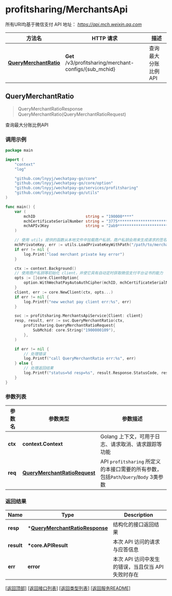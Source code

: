 # profitsharing/MerchantsApi

所有URI均基于微信支付 API 地址： *https://api.mch.weixin.qq.com*

方法名 | HTTP 请求 | 描述
------------- | ------------- | -------------
[**QueryMerchantRatio**](#querymerchantratio) | **Get** /v3/profitsharing/merchant-configs/{sub_mchid} | 查询最大分账比例API



## QueryMerchantRatio

> QueryMerchantRatioResponse QueryMerchantRatio(QueryMerchantRatioRequest)

查询最大分账比例API



### 调用示例

```go
package main

import (
	"context"
	"log"

	"github.com/lnyyj/wechatpay-go/core"
	"github.com/lnyyj/wechatpay-go/core/option"
	"github.com/lnyyj/wechatpay-go/services/profitsharing"
	"github.com/lnyyj/wechatpay-go/utils"
)

func main() {
	var (
		mchID                      string = "190000****"                               // 商户号
		mchCertificateSerialNumber string = "3775************************************" // 商户证书序列号
		mchAPIv3Key                string = "2ab9****************************"         // 商户APIv3密钥
	)

	// 使用 utils 提供的函数从本地文件中加载商户私钥，商户私钥会用来生成请求的签名
	mchPrivateKey, err := utils.LoadPrivateKeyWithPath("/path/to/merchant/apiclient_key.pem")
	if err != nil {
		log.Print("load merchant private key error")
	}

	ctx := context.Background()
	// 使用商户私钥等初始化 client，并使它具有自动定时获取微信支付平台证书的能力
	opts := []core.ClientOption{
		option.WithWechatPayAutoAuthCipher(mchID, mchCertificateSerialNumber, mchPrivateKey, mchAPIv3Key),
	}
	client, err := core.NewClient(ctx, opts...)
	if err != nil {
		log.Printf("new wechat pay client err:%s", err)
	}

	svc := profitsharing.MerchantsApiService{Client: client}
	resp, result, err := svc.QueryMerchantRatio(ctx,
		profitsharing.QueryMerchantRatioRequest{
			SubMchid: core.String("1900000109"),
		},
	)

	if err != nil {
		// 处理错误
		log.Printf("call QueryMerchantRatio err:%s", err)
	} else {
		// 处理返回结果
		log.Printf("status=%d resp=%s", result.Response.StatusCode, resp)
	}
}
```

### 参数列表
参数名 | 参数类型 | 参数描述
------------- | ------------- | -------------
**ctx** | **context.Context** | Golang 上下文，可用于日志、请求取消、请求跟踪等功能|
**req** | [**QueryMerchantRatioRequest**](QueryMerchantRatioRequest.md) | API `profitsharing` 所定义的本接口需要的所有参数，包括`Path`/`Query`/`Body` 3类参数|

### 返回结果
Name | Type | Description
------------- | ------------- | -------------
**resp** | \*[**QueryMerchantRatioResponse**](QueryMerchantRatioResponse.md) | 结构化的接口返回结果
**result** | **\*core.APIResult** | 本次 API 访问的请求与应答信息
**err** | **error** | 本次 API 访问中发生的错误，当且仅当 API 失败时存在

[\[返回顶部\]](#profitsharingmerchantsapi)
[\[返回接口列表\]](README.md#接口列表)
[\[返回类型列表\]](README.md#类型列表)
[\[返回服务README\]](README.md)

